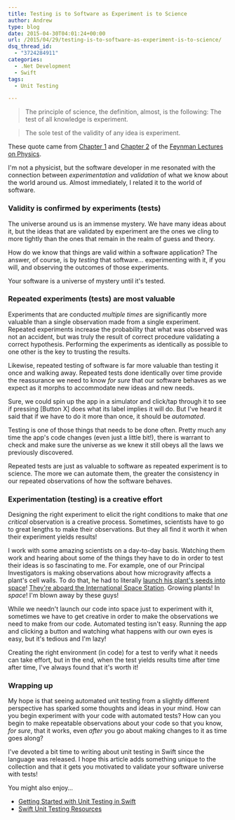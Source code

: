 ```yaml
---
title: Testing is to Software as Experiment is to Science
author: Andrew
type: blog
date: 2015-04-30T04:01:24+00:00
url: /2015/04/29/testing-is-to-software-as-experiment-is-to-science/
dsq_thread_id:
  - "3724284911"
categories:
  - .Net Development
  - Swift
tags:
  - Unit Testing

---
```

> The principle of science, the definition, almost, is the following: The test of all knowledge is experiment.

> The sole test of the validity of any idea is experiment.

These quote came from [Chapter 1][1] and [Chapter 2][2] of the [Feynman Lectures on Physics][3].

I'm not a physicist, but the software developer in me resonated with the connection between _experimentation_ and _validation_ of what we know about the world around us. Almost immediately, I related it to the world of software.


<a name="validity-confirmed-by-experiments" class="jump-target"></a>

### Validity is confirmed by experiments (tests)

The universe around us is an immense mystery. We have many ideas about it, but the ideas that are validated by experiment are the ones we cling to more tightly than the ones that remain in the realm of guess and theory.

How do we know that things are valid within a software application? The answer, of course, is by _testing_ that software&#8230; experimenting with it, if you will, and observing the outcomes of those experiments.

Your software is a universe of mystery until it's tested.

<a name="repeated-experiments-most-valuable" class="jump-target"></a>

### Repeated experiments (tests) are most valuable

Experiments that are conducted _multiple times_ are significantly more valuable than a single observation made from a single experiment. Repeated experiments increase the probability that what was observed was not an accident, but was truly the result of correct procedure validating a correct hypothesis. Performing the experiments as identically as possible to one other is the key to trusting the results.

Likewise, repeated testing of software is far more valuable than testing it once and walking away. Repeated tests done identically over time provide the reassurance we need to know _for sure_ that our software behaves as we expect as it morphs to accommodate new ideas and new needs.

Sure, we could spin up the app in a simulator and click/tap through it to see if pressing [Button X] does what its label implies it will do. But I've heard it said that if we have to do it more than once, it should be _automated_.

Testing is one of those things that needs to be done often. Pretty much any time the app's code changes (even just a little bit!), there is warrant to check and make sure the universe as we knew it still obeys all the laws we previously discovered.

Repeated tests are just as valuable to software as repeated experiment is to science. The more we can automate them, the greater the consistency in our repeated observations of how the software behaves.

<a name="experimentation-creative-effort" class="jump-target"></a>

### Experimentation (testing) is a creative effort

Designing the right experiment to elicit the right conditions to make that _one critical_ observation is a creative process. Sometimes, scientists have to go to great lengths to make their observations. But they all find it worth it when their experiment yields results!

I work with some amazing scientists on a day-to-day basis. Watching them work and hearing about some of the things they have to do in order to test their ideas is so fascinating to me. For example, one of our Principal Investigators is making observations about how microgravity affects a plant's cell walls. To do that, he had to literally [launch his plant's seeds into space][4]! [They're aboard the International Space Station][5]. Growing plants! In _space_! I'm blown away by these guys!

While we needn't launch our code into space just to experiment with it, sometimes we have to get creative in order to make the observations we need to make from our code. Automated testing isn't easy. Running the app and clicking a button and watching what happens with our own eyes is easy, but it's tedious and I'm lazy!

Creating the right environment (in code) for a test to verify what it needs can take effort, but in the end, when the test yields results time after time after time, I've always found that it's worth it!

### Wrapping up

My hope is that seeing automated unit testing from a slightly different perspective has sparked some thoughts and ideas in your mind. How can you begin experiment with your code with automated tests? How can you begin to make repeatable observations about your code so that you know, _for sure_, that it works, even _after_ you go about making changes to it as time goes along?

I've devoted a bit time to writing about unit testing in Swift since the language was released. I hope this article adds something unique to the collection and that it gets you motivated to validate your software universe with tests!

<a name="related" class="jump-target"></a>

<div class="resources">
  <div class="resources-header">
    You might also enjoy&#8230;
  </div>
  
  <ul class="resources-content">
    <li>
      <i class="fa fa-angle-right"></i> <a href="http://www.andrewcbancroft.com/2014/12/29/getting-started-unit-testing-swift/" title="Getting Started with Unit Testing in Swift">Getting Started with Unit Testing in Swift</a>
    </li>
    <li>
      <i class="fa fa-angle-right"></i> <a href="http://www.andrewcbancroft.com/2014/12/19/swift-unit-testing-resources/" title="Swift Unit Testing Resources">Swift Unit Testing Resources</a>
    </li>
  </ul>
</div>

<a name="share" class="jump-target"></a>

 [1]: http://www.feynmanlectures.caltech.edu/I_01.html#Ch1-S1
 [2]: http://www.feynmanlectures.caltech.edu/I_02.html
 [3]: http://www.feynmanlectures.caltech.edu/
 [4]: http://www.noble.org/blog/plants-in-space/archive/
 [5]: http://www.nasa.gov/mission_pages/station/research/experiments/1062.html